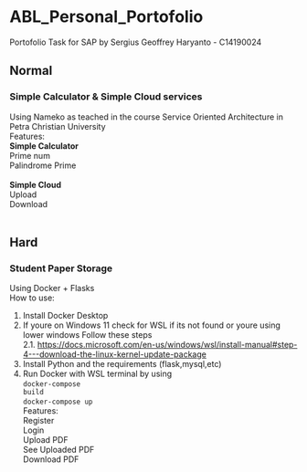 # ABL_Personal_Portofolio </br>
Portofolio Task for SAP by Sergius Geoffrey Haryanto - C14190024 </br>

## Normal </br>
### Simple Calculator & Simple Cloud services </br>
Using Nameko as teached in the course Service Oriented Architecture in Petra Christian University </br>
Features: </br>
**Simple Calculator** </br>
Prime num </br>
Palindrome Prime </br>
</br>
**Simple Cloud** </br>
Upload </br> 
Download </br>
</br>
## Hard </br>
### Student Paper Storage  </br>
Using Docker + Flasks </br>
How to use: </br>
1. Install Docker Desktop </br>
2. If youre on Windows 11 check for WSL if its not found or youre using lower windows Follow these steps </br>
2.1. https://docs.microsoft.com/en-us/windows/wsl/install-manual#step-4---download-the-linux-kernel-update-package </br>
3. Install Python and the requirements (flask,mysql,etc) </br>
4. Run Docker with WSL terminal by using </br> 
   <code>docker-compose build</code> </br>
   <code>docker-compose up</code> </br>
Features: </br>
Register </br>
Login </br>
Upload PDF </br>
See Uploaded PDF </br>
Download PDF </br>
